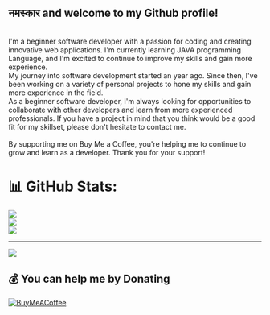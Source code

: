 
<h2>नमस्कार and welcome to my Github profile!</h2><br>I'm a beginner software developer with a passion for coding and creating innovative web applications. I'm currently learning JAVA programming Language, and I'm excited to continue to improve my skills and gain more experience.<br>My journey into software development started an year ago. Since then, I've been working on a variety of personal projects to hone my skills and gain more experience in the field.<br>As a beginner software developer, I'm always looking for opportunities to collaborate with other developers and learn from more experienced professionals. If you have a project in mind that you think would be a good fit for my skillset, please don't hesitate to contact me.<br><br>By supporting me on Buy Me a Coffee, you're helping me to continue to grow and learn as a developer. Thank you for your support!


# 📊 GitHub Stats:
![](https://github-readme-stats.vercel.app/api?username=AmanMotghare&theme=dark&hide_border=false&include_all_commits=false&count_private=false)<br/>
![](https://github-readme-streak-stats.herokuapp.com/?user=AmanMotghare&theme=dark&hide_border=false)<br/>
![](https://github-readme-stats.vercel.app/api/top-langs/?username=AmanMotghare&theme=dark&hide_border=false&include_all_commits=false&count_private=false&layout=compact)

---
[![](https://visitcount.itsvg.in/api?id=AmanMotghare&icon=0&color=0)](https://visitcount.itsvg.in)

  ## 💰 You can help me by Donating
  [![BuyMeACoffee](https://img.shields.io/badge/Buy%20Me%20a%20Coffee-ffdd00?style=for-the-badge&logo=buy-me-a-coffee&logoColor=black)](https://www.buymeacoffee.com/amanmotgha5)

  

